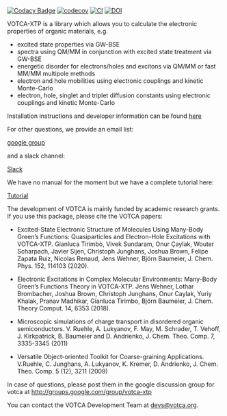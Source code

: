 [![Codacy Badge](https://app.codacy.com/project/badge/Grade/b9c7170d5c3440b7a2327a667cb1ec59)](https://www.codacy.com/gh/votca/xtp?utm_source=github.com&amp;utm_medium=referral&amp;utm_content=votca/xtp&amp;utm_campaign=Badge_Grade)
[![codecov](https://codecov.io/gh/votca/xtp/branch/master/graph/badge.svg)](https://codecov.io/gh/votca/xtp)
[![CI](https://github.com/votca/xtp/workflows/CI/badge.svg)](https://github.com/votca/xtp/actions?query=branch%3Agithub_actions+workflow%3ACI)
[![DOI](https://zenodo.org/badge/50048374.svg)](https://zenodo.org/badge/latestdoi/50048374)

VOTCA-XTP is a library which allows you to calculate the electronic properties of organic materials, e.g.
- excited state properties via GW-BSE
- spectra using QM/MM in conjunction with excited state treatment via GW-BSE
- energetic disorder for electrons/holes and excitons via QM/MM or fast MM/MM multipole methods
- electron and hole mobilities using electronic couplings and kinetic Monte-Carlo
- electron, hole, singlet and triplet diffusion constants using electronic couplings and kinetic Monte-Carlo

Installation instructions and developer information can be found
[here](https://github.com/votca/votca/blob/master/share/doc/INSTALL.md)

For other questions, we provide an email list:

[google group](https://groups.google.com/forum/#!forum/votca)

and a slack channel:

[Slack](https://votca.slack.com/messages/C7XVBE9EG/?)

We have no manual for the moment but we have a complete tutorial here:

[Tutorial](https://github.com/votca/xtp-tutorials)

The development of VOTCA is mainly funded by academic research grants. If you
use this package, please cite the VOTCA papers:

* Excited-State Electronic Structure of Molecules Using Many-Body Green’s 
  Functions: Quasiparticles and Electron-Hole Excitations with VOTCA-XTP. 
  Gianluca Tirimbò, Vivek Sundaram, Onur Çaylak, Wouter Scharpach, Javier 
  Sijen, Christoph Junghans, Joshua Brown, Felipe Zapata Ruiz, Nicolas 
  Renaud, Jens Wehner, Björn Baumeier, J. Chem. Phys. 152, 114103 (2020).

* Electronic Excitations in Complex Molecular Environments: Many-Body Green’s
  Functions Theory in VOTCA-XTP. Jens Wehner, Lothar Brombacher, Joshua Brown,
  Christoph Junghans, Onur Caylak, Yuriy Khalak, Pranav Madhikar, Gianluca
  Tirimbo, Björn Baumeier, J. Chem. Theory Comput. 14, 6353 (2018).

* Microscopic simulations of charge transport in disordered organic
  semiconductors. V. Ruehle, A. Lukyanov, F. May, M. Schrader, T. Vehoff, J.
  Kirkpatrick, B. Baumeier and D. Andrienko, J. Chem. Theo. Comp. 7, 3335-3345
  (2011)

* Versatile Object-oriented Toolkit for Coarse-graining Applications. V.Ruehle,
  C. Junghans, A. Lukyanov, K. Kremer, D. Andrienko, J. Chem. Theo. Comp. 5
  (12), 3211 (2009)

In case of questions, please post them in the google discussion group for votca
at <http://groups.google.com/group/votca-xtp>

You can contact the VOTCA Development Team at devs@votca.org.
